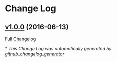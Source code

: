 # Change Log

## [v1.0.0](https://github.com/morphatic/astrologyjs/tree/v1.0.0) (2016-06-13)
[Full Changelog](https://github.com/morphatic/astrologyjs/compare/1.0.0...v1.0.0)



\* *This Change Log was automatically generated by [github_changelog_generator](https://github.com/skywinder/Github-Changelog-Generator)*